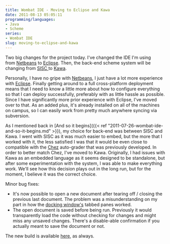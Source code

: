 ```yaml
---
title: Wombat IDE - Moving to Eclipse and Kawa
date: 2011-08-13 05:05:11
programming/languages:
- Java
- Scheme
series:
- Wombat IDE
slug: moving-to-eclipse-and-kawa
---
```

Two big changes for the project today. I've changed the IDE I'm using from <a title="Netbeans Java IDE" href="http://netbeans.org/">Netbeans</a> to <a title="Eclipse IDE" href="http://www.eclipse.org/">Eclipse</a>. Then, the back-end scheme system will be changing from <a title="Second Interpreter of Scheme Code" href="http://sisc-scheme.org/">SISC </a>to <a title="The Kawa Language Framework" href="http://www.gnu.org/software/kawa/">Kawa</a>.

<!--more-->

Personally, I have no gripe with <a title="Netbeans Java IDE" href="http://netbeans.org/">Netbeans</a>, I just have a lot more experience with <a title="Eclipse IDE" href="http://www.eclipse.org/">Eclipse</a>. Finally getting around to a full cross-platform deployment means that I need to know a little more about how to configure everything so that I can deploy successfully, preferably with as little hassle as possible. Since I have significantly more prior experience with Eclipse, I've moved over to that. As an added plus, it's already installed on all of the machines on campus, so I can easily work from pretty much anywhere syncing via subversion.

As I mentioned back in [And so it begins]({{< ref "2011-07-26-wombat-ide-and-so-it-begins.md" >}}), my choice for back-end was between SISC and Kawa. I went with SISC as it was much easier to embed, but the more that I worked with it, the less satisfied I was that it would be even close to compatible with the <a title="Chez Scheme Homepage" href="http://www.scheme.com/chezscheme.html">Chez</a> auto-grader that was previously developed. In order to better match Chez, I've moved to Kawa. Originally, I had issues with Kawa as an embedded language as it seems designed to be standalone, but after some experimentation with the system, I was able to make everything work. We'll see how this decision plays out in the long run, but for the moment, I believe it was the correct choice.

Minor bug fixes:

* It's now possible to open a new document after tearing off / closing the previous last document. The problem was a misunderstanding on my part in how the [docking window's](http://www.infonode.net/ "InfoNode Docking Windows") tabbed panes worked.
* The open document is saved before being run. Previously it would transparently load the code without checking for changes and might miss any unsaved changes. There's a disable-able confirmation if you actually meant to save the document or not.

The new build is available <a title="Wombat Download Page" href="http://www.cs.indiana.edu/cgi-pub/c211/wombat/">here</a>, as always.